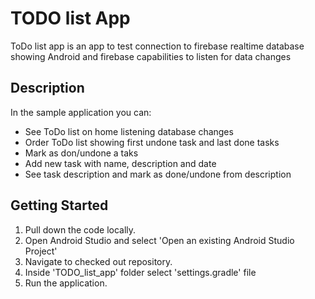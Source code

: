 # TODO list App

ToDo list app is an app to test connection to firebase realtime database showing Android and firebase capabilities to listen for data changes


## Description

In the sample application you can:
* See ToDo list on home listening database changes
* Order ToDo list showing first undone task and last done tasks
* Mark as don/undone a taks
* Add new task with name, description and date
* See task description and mark as done/undone from description 

## Getting Started

1.  Pull down the code locally.
2.  Open Android Studio and select 'Open an existing Android Studio Project'
3.  Navigate to checked out repository.
4.  Inside 'TODO_list_app' folder select 'settings.gradle' file
5.  Run the application.
